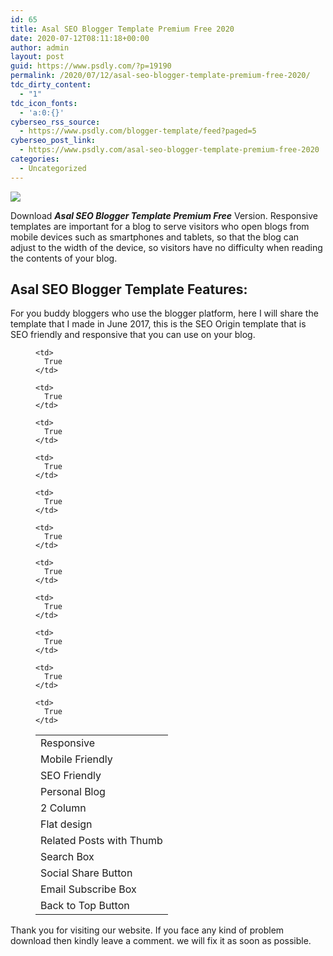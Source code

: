 ```yaml
---
id: 65
title: Asal SEO Blogger Template Premium Free 2020
date: 2020-07-12T08:11:18+00:00
author: admin
layout: post
guid: https://www.psdly.com/?p=19190
permalink: /2020/07/12/asal-seo-blogger-template-premium-free-2020/
tdc_dirty_content:
  - "1"
tdc_icon_fonts:
  - 'a:0:{}'
cyberseo_rss_source:
  - https://www.psdly.com/blogger-template/feed?paged=5
cyberseo_post_link:
  - https://www.psdly.com/asal-seo-blogger-template-premium-free-2020
categories:
  - Uncategorized
---
```

<div>
  <img src="https://i1.wp.com/www.psdly.com/wp-content/uploads/2020/07/Asal-SEO-Blogger-Template-Premium-Version-Free-Download.jpg" class="ff-og-image-inserted" />
</div>

Download **_Asal SEO Blogger Template Premium Free_** Version. Responsive templates are important for a blog to serve visitors who open blogs from mobile devices such as smartphones and tablets, so that the blog can adjust to the width of the device, so visitors have no difficulty when reading the contents of your blog.

## Asal SEO Blogger Template Features:

For you buddy bloggers who use the blogger platform, here I will share the template that I made in June 2017, this is the SEO Origin template that is SEO friendly and responsive that you can use on your blog.<figure class="wp-block-table"> 

<table>
  <tr>
    <td>
      Responsive
    </td>
    
    <td>
      True
    </td>
  </tr>
  
  <tr>
    <td>
      Mobile Friendly
    </td>
    
    <td>
      True
    </td>
  </tr>
  
  <tr>
    <td>
      SEO Friendly
    </td>
    
    <td>
      True
    </td>
  </tr>
  
  <tr>
    <td>
      Personal Blog
    </td>
    
    <td>
      True
    </td>
  </tr>
  
  <tr>
    <td>
      2 Column
    </td>
    
    <td>
      True
    </td>
  </tr>
  
  <tr>
    <td>
      Flat design
    </td>
    
    <td>
      True
    </td>
  </tr>
  
  <tr>
    <td>
      Related Posts with Thumb
    </td>
    
    <td>
      True
    </td>
  </tr>
  
  <tr>
    <td>
      Search Box
    </td>
    
    <td>
      True
    </td>
  </tr>
  
  <tr>
    <td>
      Social Share Button
    </td>
    
    <td>
      True
    </td>
  </tr>
  
  <tr>
    <td>
      Email Subscribe Box
    </td>
    
    <td>
      True
    </td>
  </tr>
  
  <tr>
    <td>
      Back to Top Button
    </td>
    
    <td>
      True
    </td>
  </tr>
</table></figure> 

Thank you for visiting our website. If you face any kind of problem download then kindly leave a comment. we will fix it as soon as possible.
